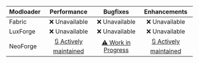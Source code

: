 | Modloader | Performance | Bugfixes | Enhancements |
| --- | :---: | :---: | :---: |
| Fabric | ❌ Unavailable | ❌ Unavailable | ❌ Unavailable |
| LuxForge | ❌ Unavailable | ❌ Unavailable | ❌ Unavailable |
| NeoForge | [🔃 Actively maintained](https://github.com/DJSng106/toolkit/blob/main/mc/versions/20/1/neo/optimizations.md) | [⚠ Work in Progress](https://github.com/DJSng106/toolkit/blob/main/mc/versions/20/1/neo/fixes.md) | [🔃 Actively maintained](https://github.com/DJSng106/toolkit/blob/main/mc/versions/20/1/neo/enhancements.md) |